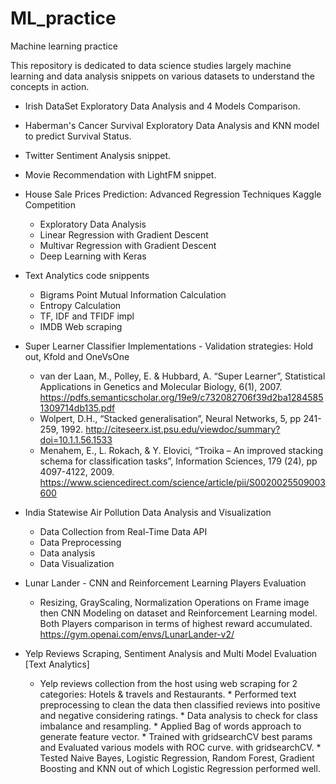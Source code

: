 # ML_practice
Machine learning practice

This repository is dedicated to data science studies largely machine learning and data analysis snippets on various datasets to understand the concepts in action. 

 * Irish DataSet Exploratory Data Analysis and 4 Models Comparison.
 * Haberman's Cancer Survival Exploratory Data Analysis and KNN model to predict Survival Status.
 * Twitter Sentiment Analysis snippet.
 * Movie Recommendation with LightFM snippet.
 * House Sale Prices Prediction: Advanced Regression Techniques Kaggle Competition
      * Exploratory Data Analysis
      * Linear Regression with Gradient Descent
      * Multivar Regression with Gradient Descent
      * Deep Learning with Keras 
 * Text Analytics code snippents
      * Bigrams Point Mutual Information Calculation
      * Entropy Calculation
      * TF, IDF and TFIDF impl
      * IMDB Web scraping
 * Super Learner Classifier Implementations - 
       Validation strategies: 
          Hold out, Kfold and OneVsOne
      * van der Laan, M., Polley, E. & Hubbard, A. “Super Learner”, Statistical Applications in Genetics and Molecular Biology, 6(1), 2007.
https://pdfs.semanticscholar.org/19e9/c732082706f39d2ba12845851309714db135.pdf 
      * Wolpert, D.H., “Stacked generalisation”, Neural Networks, 5, pp 241-259, 1992.
http://citeseerx.ist.psu.edu/viewdoc/summary?doi=10.1.1.56.1533
      * Menahem, E., L. Rokach, & Y. Elovici, “Troika – An improved stacking schema for classification tasks”, Information Sciences, 179 (24), pp 4097-4122, 2009.
https://www.sciencedirect.com/science/article/pii/S0020025509003600

 * India Statewise Air Pollution Data Analysis and Visualization
     * Data Collection from Real-Time Data API
     * Data Preprocessing 
     * Data analysis 
     * Data Visualization 
     
 * Lunar Lander - CNN and Reinforcement Learning Players Evaluation
     * Resizing, GrayScaling, Normalization Operations on Frame image then CNN Modeling on dataset and Reinforcement Learning model. Both Players comparison in terms of highest reward accumulated. https://gym.openai.com/envs/LunarLander-v2/ 

 * Yelp Reviews Scraping, Sentiment Analysis and Multi Model Evaluation [Text Analytics]
     * Yelp reviews collection from the host using web scraping for 2 categories: Hotels & travels and Restaurants. 
               * Performed text preprocessing to clean the data then classified reviews into positive and negative considering ratings.                * Data analysis to check for class imbalance and resampling. 
               * Applied Bag of words approach to generate feature vector. 
               * Trained with gridsearchCV best params and Evaluated various models with ROC curve. with gridsearchCV. 
               * Tested Naive Bayes, Logistic Regression, Random Forest, Gradient Boosting and KNN out of which Logistic Regression performed well.  
